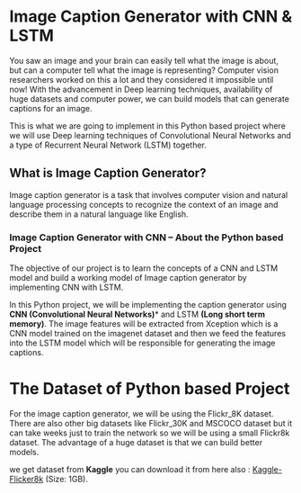 # Image Caption Generator with CNN & LSTM

You saw an image and your brain can easily tell what the image is about, but can a computer tell what the image is representing? Computer vision researchers worked on this a lot and they considered it impossible until now! With the advancement in Deep learning techniques, availability of huge datasets and computer power, we can build models that can generate captions for an image.

This is what we are going to implement in this Python based project where we will use Deep learning techniques of Convolutional Neural Networks and a type of Recurrent Neural Network (LSTM) together.

## What is Image Caption Generator?

Image caption generator is a task that involves computer vision and natural language processing concepts to recognize the context of an image and describe them in a natural language like English.

### Image Caption Generator with CNN – About the Python based Project

The objective of our project is to learn the concepts of a CNN and LSTM model and build a working model of Image caption generator by implementing CNN with LSTM.

In this Python project, we will be implementing the caption generator using **CNN (Convolutional Neural Networks)*** and LSTM **(Long short term memory)**. The image features will be extracted from Xception which is a CNN model trained on the imagenet dataset and then we feed the features into the LSTM model which will be responsible for generating the image captions.

# The Dataset of Python based Project

For the image caption generator, we will be using the Flickr_8K dataset. There are also other big datasets like Flickr_30K and MSCOCO dataset but it can take weeks just to train the network so we will be using a small Flickr8k dataset. The advantage of a huge dataset is that we can build better models.

we get dataset from **Kaggle** you can download it from here also : <a href="https://www.kaggle.com/datasets/adityajn105/flickr8k">Kaggle-Flicker8k</a> (Size: 1GB).
